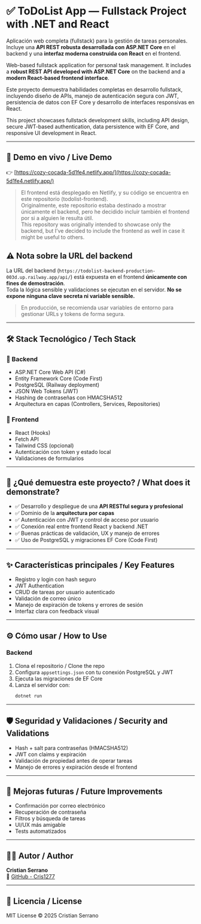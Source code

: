 
# ✅ ToDoList App — Fullstack Project with .NET and React

Aplicación web completa (fullstack) para la gestión de tareas personales. Incluye una **API REST robusta desarrollada con ASP.NET Core** en el backend y una **interfaz moderna construida con React** en el frontend.

Web-based fullstack application for personal task management. It includes a **robust REST API developed with ASP.NET Core** on the backend and a **modern React-based frontend interface**.

Este proyecto demuestra habilidades completas en desarrollo fullstack, incluyendo diseño de APIs, manejo de autenticación segura con JWT, persistencia de datos con EF Core y desarrollo de interfaces responsivas en React.

This project showcases fullstack development skills, including API design, secure JWT-based authentication, data persistence with EF Core, and responsive UI development in React.

---

## 🔗 Demo en vivo / Live Demo

👉 [https://cozy-cocada-5d1fe4.netlify.app/](https://cozy-cocada-5d1fe4.netlify.app/)

> El frontend está desplegado en Netlify, y su código se encuentra en este repositorio (todolist-frontend).  
> Originalmente, este repositorio estaba destinado a mostrar únicamente el backend, pero he decidido incluir también el frontend por si a alguien le resulta útil.  
> This repository was originally intended to showcase only the backend, but I’ve decided to include the frontend as well in case it might be useful to others.

## ⚠️ Nota sobre la URL del backend

La URL del backend (`https://todolist-backend-production-003d.up.railway.app/api/`) está expuesta en el frontend **únicamente con fines de demostración**.  
Toda la lógica sensible y validaciones se ejecutan en el servidor. **No se expone ninguna clave secreta ni variable sensible.**

> En producción, se recomienda usar variables de entorno para gestionar URLs y tokens de forma segura.

---

## 🛠️ Stack Tecnológico / Tech Stack

### 🔧 Backend
- ASP.NET Core Web API (C#)
- Entity Framework Core (Code First)
- PostgreSQL (Railway deployment)
- JSON Web Tokens (JWT)
- Hashing de contraseñas con HMACSHA512
- Arquitectura en capas (Controllers, Services, Repositories)

### 🎨 Frontend
- React (Hooks)
- Fetch API
- Tailwind CSS (opcional)
- Autenticación con token y estado local
- Validaciones de formularios

---

## 🎯 ¿Qué demuestra este proyecto? / What does it demonstrate?

- ✅ Desarrollo y despliegue de una **API RESTful segura y profesional**
- ✅ Dominio de la **arquitectura por capas**
- ✅ Autenticación con JWT y control de acceso por usuario
- ✅ Conexión real entre frontend React y backend .NET
- ✅ Buenas prácticas de validación, UX y manejo de errores
- ✅ Uso de PostgreSQL y migraciones EF Core (Code First)

---

## ✨ Características principales / Key Features

- Registro y login con hash seguro
- JWT Authentication
- CRUD de tareas por usuario autenticado
- Validación de correo único
- Manejo de expiración de tokens y errores de sesión
- Interfaz clara con feedback visual

---

## ⚙️ Cómo usar / How to Use

### Backend
1. Clona el repositorio / Clone the repo
2. Configura `appsettings.json` con tu conexión PostgreSQL y JWT
3. Ejecuta las migraciones de EF Core
4. Lanza el servidor con:
   ```bash
   dotnet run
   ```

---

## 🛡️ Seguridad y Validaciones / Security and Validations

- Hash + salt para contraseñas (HMACSHA512)
- JWT con claims y expiración
- Validación de propiedad antes de operar tareas
- Manejo de errores y expiración desde el frontend

---

## 🚀 Mejoras futuras / Future Improvements

- Confirmación por correo electrónico
- Recuperación de contraseña
- Filtros y búsqueda de tareas
- UI/UX más amigable
- Tests automatizados

---

## 👨‍💻 Autor / Author

**Cristian Serrano**  
🔗 [GitHub - Cris1277](https://github.com/Cris1277)

---

## 📝 Licencia / License

MIT License © 2025 Cristian Serrano
